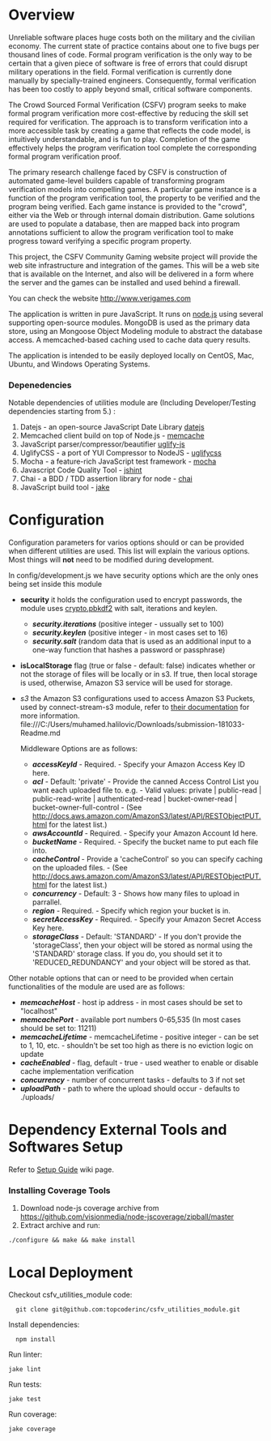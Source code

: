 # Overview

  Unreliable software places huge costs both on the military and the civilian economy. The current state of practice contains about one to five bugs per thousand lines of code. Formal program verification is the only way to be certain that a given piece of software is free of errors that could disrupt military operations in the field. Formal verification is currently done manually by specially-trained engineers. Consequently, formal verification has been too costly to apply beyond small, critical software components.

  The Crowd Sourced Formal Verification (CSFV) program seeks to make formal program verification more cost-effective by reducing the skill set required for verification. The approach is to transform verification into a more accessible task by creating a game that reflects the code model, is intuitively understandable, and is fun to play. Completion of the game effectively helps the program verification tool complete the corresponding formal program verification proof.

  The primary research challenge faced by CSFV is construction of automated game-level builders capable of transforming program verification models into compelling games. A particular game instance is a function of the program verification tool, the property to be verified and the program being verified. Each game instance is provided to the "crowd", either via the Web or through internal domain distribution. Game solutions are used to populate a database, then are mapped back into program annotations sufficient to allow the program verification tool to make progress toward verifying a specific program property.

  This project, the CSFV Community Gaming website project will provide the web site infrastructure and integration of the games. This will be a web site that is available on the Internet, and also will be delivered in a form where the server and the games can be installed and used behind a firewall.

  You can check the website http://www.verigames.com

  The application is written in pure JavaScript.  It runs on [node.js](http://nodejs.org/) using several supporting open-source modules.  MongoDB is used as the primary data store, using an Mongoose Object Modeling module to abstract the database access.  A memcached-based caching used to cache data query results.

  The application is intended to be easily deployed locally on CentOS, Mac, Ubuntu, and Windows Operating Systems.

### Depenedencies
 Notable dependencies of utilities module are (Including Developer/Testing dependencies starting from 5.) :
 1. Datejs - an open-source JavaScript Date Library [datejs](http://www.datejs.com/)
 2. Memcached client build on top of Node.js - [memcache](https://github.com/3rd-Eden/node-memcached)
 3. JavaScript parser/compressor/beautifier [uglify-js](https://github.com/mishoo/UglifyJS)
 4. UglifyCSS - a port of YUI Compressor to NodeJS - [uglifycss](https://github.com/fmarcia/UglifyCSS)
 5. Mocha - a feature-rich JavaScript test framework - [mocha](http://visionmedia.github.io/mocha/)
 6. Javascript Code Quality Tool - [jshint](http://www.jshint.com/)
 7. Chai - a BDD / TDD assertion library for node - [chai](http://chaijs.com/)
 8. JavaScript build tool - [jake](https://github.com/mde/jake)

# Configuration
Configuration parameters for varios options should or can be provided when different utilities are used. This list will explain the various options. Most things will __not__ need to be modified during development.

In config/development.js we have security options which are the only ones being set inside this module

* **security** it holds the configuration used to encrypt passwords, the module uses [crypto.pbkdf2](http://nodejs.org/api/crypto.html#crypto_crypto_pbkdf2_password_salt_iterations_keylen_callback) with salt, iterations and keylen.

  * ***security.iterations*** (positive integer - ussually set to 100)
  * ***security.keylen*** (positive integer - in most cases set to 16)
  * ***security.salt*** (random data that is used as an additional input to a one-way function that hashes a password or passphrase)

* **isLocalStorage** flag (true or false - default: false) indicates whether or not the storage of files will be locally or in s3. If true, then local storage is used, otherwise, Amazon S3 service will be used for storage.

* *s3* the Amazon S3 configurations used to access Amazon S3 Puckets, used by connect-stream-s3 module, refer to [their documentation](https://github.com/appsattic/connect-stream-s3#middleware-options) for more information.
file:///C:/Users/muhamed.halilovic/Downloads/submission-181033-Readme.md

  Middleware Options are as follows:

  * ***accessKeyId*** - Required. - Specify your Amazon Access Key ID here.
  * ***acl*** - Default: 'private' - Provide the canned Access Control List you want each uploaded file to. e.g. - Valid values: private | public-read | public-read-write | authenticated-read | bucket-owner-read | bucket-owner-full-control - (See http://docs.aws.amazon.com/AmazonS3/latest/API/RESTObjectPUT.html for the latest list.)
  * ***awsAccountId*** - Required. - Specify your Amazon Account Id here.
  * ***bucketName*** - Required. - Specify the bucket name to put each file into.
  * ***cacheControl*** - Provide a 'cacheControl' so you can specify caching on the uploaded files. - (See http://docs.aws.amazon.com/AmazonS3/latest/API/RESTObjectPUT.html
for the latest list.)
  * ***concurrency*** - Default: 3 - Shows how many files to upload in parrallel.
  * ***region*** - Required. - Specify which region your bucket is in.
  * ***secretAccessKey*** - Required. - Specify your Amazon Secret Access Key here.
  * ***storageClass*** - Default: 'STANDARD' - If you don't provide the 'storageClass', then your object will be stored as normal using the 'STANDARD' storage class. If you do, you should set it to 'REDUCED_REDUNDANCY' and your object will be stored as that.

Other notable options that can or need to be provided when certain functionalities of the module are used are as follows:
  * ***memcacheHost*** - host ip address - in most cases should be set to "localhost"
  * ***memcachePort*** - available port numbers 0-65,535 (In most cases should be set to: 11211)
  * ***memcacheLifetime*** - memcacheLifetime - positive integer - can be set to 1, 10, etc. - shouldn't be set too high as there is no eviction logic on update
  * ***cacheEnabled*** - flag, default - true - used weather to enable or disable cache implementation verification
  * ***concurrency*** - number of concurrent tasks - defaults to 3 if not set
  * ***uploadPath*** - path to where the upload should occur - defaults to ./uploads/

# Dependency External Tools and Softwares Setup

 Refer to [Setup Guide](https://github.com/topcoderinc/csfv_frontend_module/wiki/Setup-Guide) wiki page.

### Installing Coverage Tools

1. Download node-js coverage archive from https://github.com/visionmedia/node-jscoverage/zipball/master
2. Extract archive and run:
```
./configure && make && make install
```

# Local Deployment

  Checkout csfv_utilities_module code:
  ```
    git clone git@github.com:topcoderinc/csfv_utilities_module.git
  ```
  Install dependencies:
  ```
    npm install
  ```

  Run linter:
  ```
  jake lint
  ```

  Run tests:
  ```
  jake test
  ```

  Run coverage:
  ```
  jake coverage
  ```
